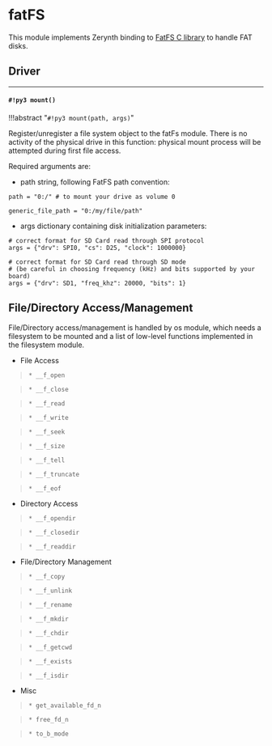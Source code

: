 # fatFS

This module implements Zerynth binding to [FatFS C library](http://elm-chan.org/fsw/ff/00index_e.html) to handle FAT disks.

## Driver


---
#### `#!py3 mount()`

!!!abstract "`#!py3 mount(path, args)`"

Register/unregister a file system object to the fatFs module.
There is no activity of the physical drive in this function: physical mount process will be attempted during first file access.

Required arguments are:


* path string, following FatFS path convention:

```
path = "0:/" # to mount your drive as volume 0

generic_file_path = "0:/my/file/path"
```


* args dictionary containing disk initialization parameters:

```
# correct format for SD Card read through SPI protocol
args = {"drv": SPI0, "cs": D25, "clock": 1000000}

# correct format for SD Card read through SD mode
# (be careful in choosing frequency (kHz) and bits supported by your board)
args = {"drv": SD1, "freq_khz": 20000, "bits": 1}
```

## File/Directory Access/Management

File/Directory access/management is handled by os module, which needs a filesystem to be mounted
and a list of low-level functions implemented in the filesystem module.


* File Access

> 
>     * __f_open


>     * __f_close


>     * __f_read


>     * __f_write


>     * __f_seek


>     * __f_size


>     * __f_tell


>     * __f_truncate


>     * __f_eof


* Directory Access

> 
>     * __f_opendir


>     * __f_closedir


>     * __f_readdir


* File/Directory Management

> 
>     * __f_copy


>     * __f_unlink


>     * __f_rename


>     * __f_mkdir


>     * __f_chdir


>     * __f_getcwd


>     * __f_exists


>     * __f_isdir


* Misc

> 
>     * get_available_fd_n


>     * free_fd_n


>     * to_b_mode

